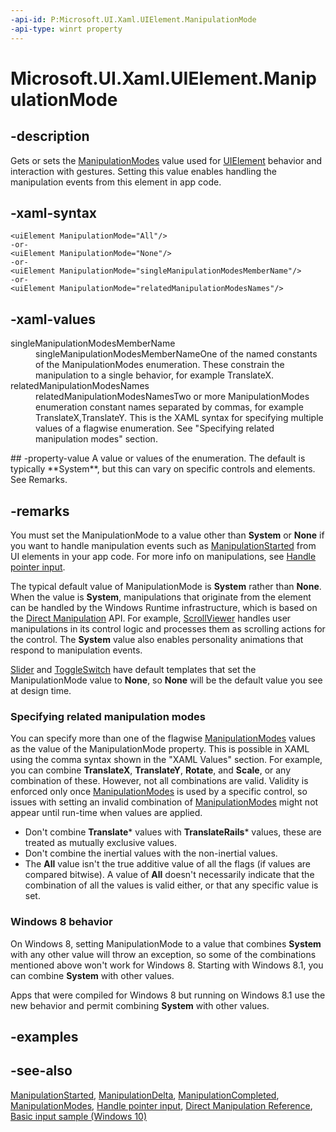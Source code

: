```yaml
---
-api-id: P:Microsoft.UI.Xaml.UIElement.ManipulationMode
-api-type: winrt property
---
```


<!-- Property syntax
public Windows.UI.Xaml.Input.ManipulationModes ManipulationMode { get;  set; }
-->

# Microsoft.UI.Xaml.UIElement.ManipulationMode

## -description
Gets or sets the [ManipulationModes](../microsoft.ui.xaml.input/manipulationmodes.md) value used for [UIElement](uielement.md) behavior and interaction with gestures. Setting this value enables handling the manipulation events from this element in app code.

## -xaml-syntax
```xaml
<uiElement ManipulationMode="All"/>
-or-
<uiElement ManipulationMode="None"/>
-or-
<uiElement ManipulationMode="singleManipulationModesMemberName"/>
-or-
<uiElement ManipulationMode="relatedManipulationModesNames"/>

```


## -xaml-values
<dl><dt>singleManipulationModesMemberName</dt><dd>singleManipulationModesMemberNameOne of the named constants of the ManipulationModes enumeration. These constrain the manipulation to a single behavior, for example TranslateX.</dd>
<dt>relatedManipulationModesNames</dt><dd>relatedManipulationModesNamesTwo or more ManipulationModes enumeration constant names separated by commas, for example TranslateX,TranslateY. This is the XAML syntax for specifying multiple values of a flagwise enumeration. See "Specifying related manipulation modes" section.</dd>
</dl>
## -property-value
A value or values of the enumeration. The default is typically **System**, but this can vary on specific controls and elements. See Remarks.

## -remarks
You must set the ManipulationMode to a value other than **System** or **None** if you want to handle manipulation events such as [ManipulationStarted](uielement_manipulationstarted.md) from UI elements in your app code. For more info on manipulations, see [Handle pointer input](/windows/apps/design/input/handle-pointer-input).

The typical default value of ManipulationMode is **System** rather than **None**. When the value is **System**, manipulations that originate from the element can be handled by the Windows Runtime infrastructure, which is based on the [Direct Manipulation](/previous-versions/windows/desktop/directmanipulation/direct-manipulation-portal)  API. For example, [ScrollViewer](../microsoft.ui.xaml.controls/scrollviewer.md) handles user manipulations in its control logic and processes them as scrolling actions for the control. The **System** value also enables personality animations that respond to manipulation events.

[Slider](../microsoft.ui.xaml.controls/slider.md) and [ToggleSwitch](../microsoft.ui.xaml.controls/toggleswitch.md) have default templates that set the ManipulationMode value to **None**, so **None** will be the default value you see at design time.

### Specifying related manipulation modes

You can specify more than one of the flagwise [ManipulationModes](../microsoft.ui.xaml.input/manipulationmodes.md) values as the value of the ManipulationMode property. This is possible in XAML using the comma syntax shown in the "XAML Values" section. For example, you can combine **TranslateX**, **TranslateY**, **Rotate**, and **Scale**, or any combination of these. However, not all combinations are valid. Validity is enforced only once [ManipulationModes](../microsoft.ui.xaml.input/manipulationmodes.md) is used by a specific control, so issues with setting an invalid combination of [ManipulationModes](../microsoft.ui.xaml.input/manipulationmodes.md) might not appear until run-time when values are applied. 
+ Don't combine **Translate*** values with **TranslateRails*** values, these are treated as mutually exclusive values.
+ Don't combine the inertial values with the non-inertial values.
+ The **All** value isn't the true additive value of all the flags (if values are compared bitwise). A value of **All** doesn't necessarily indicate that the combination of all the values is valid either, or that any specific value is set.



<!--The following remark is relevant for Windows 8 > 8.1 migration. See WBB 454712-->
### Windows 8 behavior

On Windows 8, setting ManipulationMode to a value that combines **System** with any other value will throw an exception, so some of the combinations mentioned above won't work for Windows 8. Starting with Windows 8.1, you can combine **System** with other values.

Apps that were compiled for Windows 8 but running on Windows 8.1 use the new behavior and permit combining **System** with other values.

## -examples

## -see-also
[ManipulationStarted](uielement_manipulationstarted.md), [ManipulationDelta](uielement_manipulationdelta.md), [ManipulationCompleted](uielement_manipulationcompleted.md), [ManipulationModes](../microsoft.ui.xaml.input/manipulationmodes.md), [Handle pointer input](/windows/apps/design/input/handle-pointer-input), [Direct Manipulation Reference](/previous-versions/windows/desktop/directmanipulation/direct-manipulation-reference), [Basic input sample (Windows 10)](https://github.com/Microsoft/Windows-universal-samples/tree/master/Samples/BasicInput)
